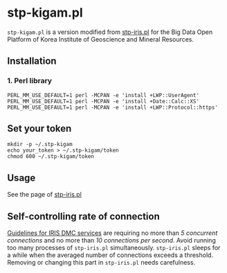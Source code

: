 # stp-kigam.pl
`stp-kigam.pl` is a version modified from [stp-iris.pl](https://github.com/lowbontimp/stp-iris) for the Big Data Open Platform of Korea Institute of Geoscience and Mineral Resources.

## Installation
### 1. Perl library

```
PERL_MM_USE_DEFAULT=1 perl -MCPAN -e 'install +LWP::UserAgent'
PERL_MM_USE_DEFAULT=1 perl -MCPAN -e 'install +Date::Calc::XS'
PERL_MM_USE_DEFAULT=1 perl -MCPAN -e 'install +LWP::Protocol::https'
```

## Set your token
```
mkdir -p ~/.stp-kigam
echo your_token > ~/.stp-kigam/token
chmod 600 ~/.stp-kigam/token
```

## Usage
See the page of [stp-iris.pl](https://github.com/lowbontimp/stp-iris)

## Self-controlling rate of connection
[Guidelines for IRIS DMC services](http://ds.iris.edu/ds/nodes/dmc/services/usage/)
are requiring no more than *5 concurrent connections* and no more than *10 connections per second*.
Avoid running too many processes of `stp-iris.pl` simultaneously.
`stp-iris.pl` sleeps for a while when the averaged number of connections exceeds a threshold.
Removing or changing this part in `stp-iris.pl` needs carefulness.

